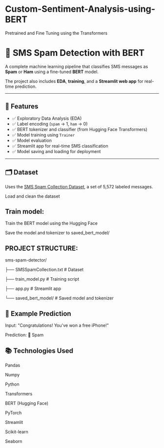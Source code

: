 # Custom-Sentiment-Analysis-using-BERT
Pretrained and Fine Tuning using the Transformers 

# 📩 SMS Spam Detection with BERT


A complete machine learning pipeline that classifies SMS messages as **Spam** or **Ham** using a fine-tuned **BERT** model. 

The project also includes **EDA**, **training**, and a **Streamlit web app** for real-time prediction.

---

## 🚀 Features

- ✅ Exploratory Data Analysis (EDA)
- ✅ Label encoding (`spam` → 1, `ham` → 0)
- ✅ BERT tokenizer and classifier (from Hugging Face Transformers)
- ✅ Model training using `Trainer`
- ✅ Model evaluation
- ✅ Streamlit app for real-time SMS classification
- ✅ Model saving and loading for deployment

---

## 🗂 Dataset

Uses the [SMS Spam Collection Dataset](https://www.dt.fee.unicamp.br/~tiago/smsspamcollection/), a set of 5,572 labeled messages.


Load and clean the dataset

## Train  model:

Train the BERT model using the Hugging Face

Save the model and tokenizer to saved_bert_model/

## PROJECT STRUCTURE:

sms-spam-detector/

├── SMSSpamCollection.txt         # Dataset

├── train_model.py                # Training script

├── app.py                        # Streamlit app

└── saved_bert_model/             # Saved model and tokenizer



## 🧪 Example Prediction

Input:
"Congratulations! You've won a free iPhone!"

Prediction:
🛑 Spam


## 📚 Technologies Used 

Pandas

Numpy

Python

Transformers

BERT (Hugging Face)

PyTorch

Streamlit

Scikit-learn

Seaborn
